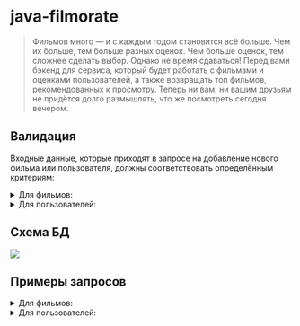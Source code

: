 # java-filmorate

> Фильмов много — и с каждым годом становится всё больше.
> Чем их больше, тем больше разных оценок.
> Чем больше оценок, тем сложнее сделать выбор.
> Однако не время сдаваться!
> Перед вами бэкенд для сервиса, который будет
> работать с фильмами и оценками пользователей, а также
> возвращать топ фильмов, рекомендованных к просмотру.
> Теперь ни вам, ни вашим друзьям не придётся долго размышлять,
> что же посмотреть сегодня вечером.

## Валидация

Входные данные, которые приходят в запросе на добавление нового фильма 
или пользователя, должны соответствовать определённым критериям:

<details>
    <summary>Для фильмов:</summary>
        <ul>
            <li>название не может быть пустым</li>
            <li>максимальная длина описания — 200 символов</li>
            <li>дата релиза — не раньше 28 декабря 1895 года*</li>
            <li>продолжительность фильма должна быть положительной</li>
        </ul>
        *28 декабря 1895 года считается днём рождения кино.
</details>

<details>
    <summary>Для пользователей:</summary>
        <ul>
            <li>электронная почта не может быть пустой и должна содержать символ @</li>
            <li>логин не может быть пустым и содержать пробелы</li>
            <li>имя для отображения может быть пустым — в таком случае будет использован логин</li>
            <li>дата рождения не может быть в будущем</li>
        </ul>
</details>

## Схема БД

![](https://github.com/IvanMarakanov/java-filmorate/blob/main/src/main/resources/schema.png?raw=true)

## Примеры запросов

<details>
    <summary>Для фильмов:</summary>

* Получение списка всех фильмов:

```SQL
SELECT *
FROM films;
```

* Получение информации по фильму по его id:

```SQL
SELECT *
FROM films
WHERE films.film_id = ?;
```   

</details>

<details>
    <summary>Для пользователей:</summary>

* Получение списка всех пользователей:

```SQL
SELECT *
FROM users;
```

* Получение информации по пользователю по его id:

```SQL
SELECT *
FROM users
WHERE users.user_id = ?; -- id пользователя
```   

</details>
